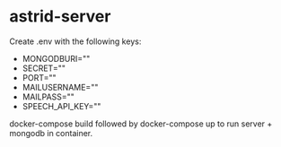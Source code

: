 # astrid-server

Create .env with the following keys:
* MONGODBURI=""
* SECRET=""
* PORT=""
* MAILUSERNAME=""
* MAILPASS=""
* SPEECH_API_KEY=""

docker-compose build followed by docker-compose up to run server + mongodb in container.
